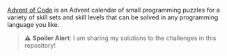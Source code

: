 [Advent of Code](https://adventofcode.com/) is an Advent calendar of small programming puzzles for a variety of skill sets and skill levels that can be solved in any programming language you like.

> :warning: **Spoiler Alert**: I am sharing my solutions to the challenges in this repository!